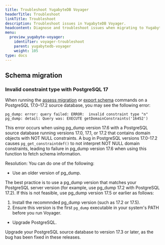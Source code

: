 ```yaml
---
title: Troubleshoot YugabyteDB Voyager
headerTitle: Troubleshoot
linkTitle: Troubleshoot
description: Troubleshoot issues in YugabyteDB Voyager.
headcontent: Diagnose and troubleshoot issues when migrating to YugabyteDB using YugabyteDB Voyager
menu:
  preview_yugabyte-voyager:
    identifier: voyager-troubleshoot
    parent: yugabytedb-voyager
    weight: 105
type: docs
---
```


## Schema migration

### Invalid constraint type with PostgreSQL 17

When running the [assess migration](../reference/assess-migration/#assess-migration) or [export schema](../reference/schema-migration/export-schema/) commands on a PostgreSQL 17.0–17.2 source database, you may see the following error:

```output
pg_dump: error: query failed: ERROR:  invalid constraint type "n"
pg_dump: detail: Query was: EXECUTE getDomainConstraints('16452')
```

This error occurs when using pg_dump version 17.6 with a PostgreSQL source database running versions 17.0, 17.1, or 17.2 that contains domain objects with NOT NULL constraints.
A bug in PostgreSQL versions 17.0-17.2 causes `pg_get_constraintdef()` to not interpret NOT NULL domain constraints, leading to failure in pg_dump version 17.6 when using this function to fetch schema information.

Resolution: You can do one of the following:

- Use an older version of pg_dump.

The best practice is to use a pg_dump version that matches your PostgreSQL server version (for example, use pg_dump 17.2 with PostgreSQL 17.2). If this is not feasible, use pg_dump version 17.5 or earlier as follows:

  1. Install the recommnded pg_dump version (such as 17.2 or 17.5).
  1. Ensure this version is the first `pg_dump` executable in your system's PATH before you run Voyager.

- Upgrade PostgreSQL.

Upgrade your PostgreSQL source database to version 17.3 or later, as the bug has been fixed in these releases.
